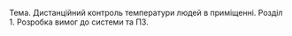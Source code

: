 Тема. Дистанційний контроль температури людей в приміщенні.
Розділ 1. Розробка вимог до системи та ПЗ.
